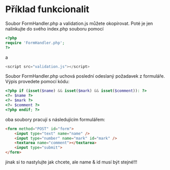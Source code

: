 Příklad funkcionalit
==================

Soubor FormHandler.php a validation.js můžete okopírovat.
Poté je jen nalinkujte do svého index.php souboru pomocí 
```php
<?php
require 'FormHandler.php';
?>
```
a 
```javascript
<script src="validation.js"></script>
```
Soubor FormHandler.php uchová poslední odeslaný požadavek z formuláře.
Výpis provedete pomocí kódu:
```php
<?php if (isset($name) && isset($mark) && isset($comment)): ?>
<?= $name ?>
<?= $mark ?>
<?= $comment ?>
<?php endif; ?>
```

oba soubory pracují s následujícím formulářem:
```html
<form method="POST" id="form">
    <input type="text" name="name" />
    <input type="number" name="mark" id="mark" />
    <textarea name="comment"></textarea>
    <input type="submit">
</form>
```
jinak si to nastylujte jak chcete, ale name & id musí být stejné!!!
